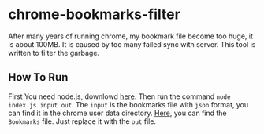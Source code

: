 # chrome-bookmarks-filter

After many years of running chrome, my bookmark file become too huge, it is about 100MB. It is caused by too many failed sync with server. This tool is written to filter the  garbage.

## How To Run

First You need node.js, downlowd [here](https://nodejs.org/en/download/). Then run the command `node index.js input out`.
The `input` is the bookmarks file with `json` format, you can find it in the chrome user data directory. [Here](https://www.chromium.org/user-experience/user-data-directory), you can find the `Bookmarks` file. Just replace it with the `out` file.
